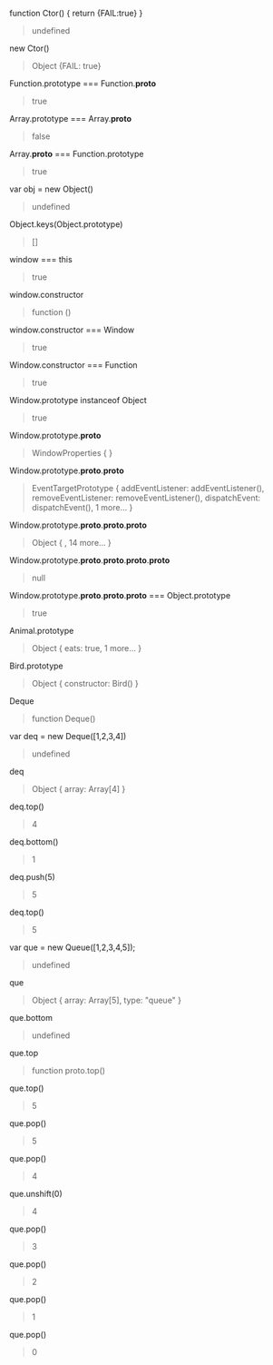 function Ctor() {
  return {FAIL:true}
}
> undefined

new Ctor()
> Object {FAIL: true}

Function.prototype === Function.__proto__
> true

Array.prototype === Array.__proto__
> false

Array.__proto__ === Function.prototype
> true

var obj = new Object()
> undefined

Object.keys(Object.prototype)
> []

window === this
> true

window.constructor
> function ()

window.constructor === Window
> true

Window.constructor === Function
> true

Window.prototype instanceof Object
> true

Window.prototype.__proto__
> WindowProperties {  }

Window.prototype.__proto__.__proto__
> EventTargetPrototype { addEventListener: addEventListener(), removeEventListener: removeEventListener(), dispatchEvent: dispatchEvent(), 1 more… }

Window.prototype.__proto__.__proto__.__proto__
> Object { , 14 more… }

Window.prototype.__proto__.__proto__.__proto__.__proto__
> null

Window.prototype.__proto__.__proto__.__proto__ === Object.prototype
> true

Animal.prototype
> Object { eats: true, 1 more… }

Bird.prototype
> Object { constructor: Bird() }

Deque
> function Deque()

var deq = new Deque([1,2,3,4])
> undefined

deq
> Object { array: Array[4] }

deq.top()
> 4

deq.bottom()
> 1

deq.push(5)
> 5

deq.top()
> 5

var que = new Queue([1,2,3,4,5]);
> undefined

que
> Object { array: Array[5], type: "queue" }

que.bottom
> undefined

que.top
> function proto.top()

que.top()
> 5

que.pop()
> 5

que.pop()
> 4

que.unshift(0)
> 4

que.pop()
> 3

que.pop()
> 2

que.pop()
> 1

que.pop()
> 0
